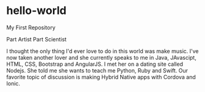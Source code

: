 # hello-world
My First Repository

Part Artist Part Scientist

I thought the only thing I'd ever love to do in this world was make music. I've now taken another lover and she currently speaks to me in Java, JAvascipt, HTML, CSS, Bootstrap and AngularJS. I met her on a  dating site called Nodejs. She told me she wants to teach me Python, Ruby and Swift. Our favorite topic of discussion is making Hybrid Native apps with Cordova and Ionic. 
